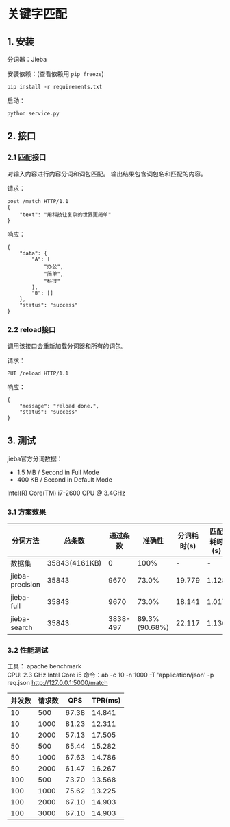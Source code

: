 # 关键字匹配

## 1. 安装

分词器：Jieba

安装依赖：(查看依赖用 `pip freeze`)

    pip install -r requirements.txt

启动：

    python service.py
    
 
## 2. 接口
### 2.1 匹配接口

对输入内容进行内容分词和词包匹配。
输出结果包含词包名和匹配的内容。

请求：

    post /match HTTP/1.1
    {
        "text": "用科技让复杂的世界更简单"
    }

响应：
    
    {
        "data": {
            "A": [
                "办公",
                "简单",
                "科技"
            ],
            "B": []
        },
        "status": "success"
    }

### 2.2 reload接口

调用该接口会重新加载分词器和所有的词包。

请求：

    PUT /reload HTTP/1.1

响应：

    {
        "message": "reload done.",
        "status": "success"
    }

## 3. 测试
jieba官方分词数据：

- 1.5 MB / Second in Full Mode
- 400 KB / Second in Default Mode

Intel(R) Core(TM) i7-2600 CPU @ 3.4GHz

### 3.1 方案效果

|分词方法|总条数|通过条数| 准确性| 分词耗时(s)| 匹配耗时(s)|分词速度|
|--|--|--|--|--|--|--|
|数据集          |35843(4161KB)   |0 |100%|-|-|-|
|jieba-precision |35843   |9670  |73.0%|19.779|1.128|552ms/个(210KB/s)
|jieba-full      |35843   |9670  |73.0%|18.141|1.017|506ms/个(229KB/s)
|jieba-search    |35843   |3838-497  |89.3%(90.68%)|22.117|1.136|617ms/个(188KB/s)

### 3.2 性能测试

工具： apache benchmark  
CPU: 2.3 GHz Intel Core i5
命令：ab -c 10 -n 1000 -T 'application/json' -p req.json http://127.0.0.1:5000/match


|并发数|请求数|QPS|TPR(ms)|
|--|--|--|--|
|10 |500| 67.38|14.841|
|10 |1000| 81.23|12.311|
|10 |2000| 57.13|17.505|
|50| 500|65.44|15.282|
|50| 1000|67.63|14.786|
|50| 2000|61.47|16.267|
|100| 500|73.70|13.568|
|100| 1000|75.62|13.225|
|100| 2000|67.10|14.903|
|100| 3000|67.10|14.903|
